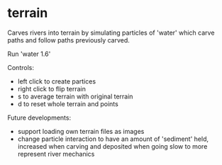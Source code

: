 # terrain

Carves rivers into terrain by simulating particles of 'water' which carve paths and follow paths previously
carved. 

Run 'water 1.6'

Controls:
 - left click to create partices
 - right click to flip terrain
 - s to average terrain with original terrain
 - d to reset whole terrain and points

Future developments:
 - support loading own terrain files as images
 - change particle interaction to have an amount of 'sediment' held, increased when carving and deposited
   when going slow to more represent river mechanics
